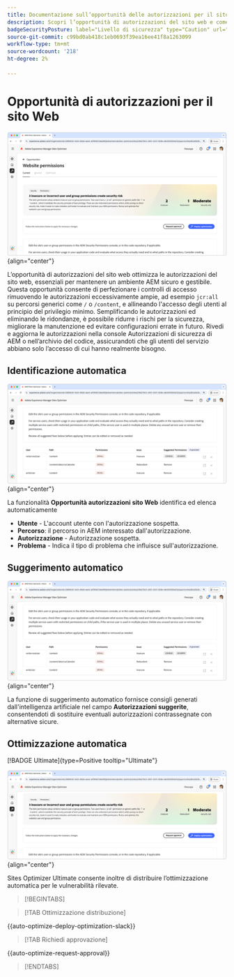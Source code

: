 ```yaml
---
title: Documentazione sull’opportunità delle autorizzazioni per il sito web
description: Scopri l’opportunità di autorizzazioni del sito web e come utilizzarla per aumentare la sicurezza di sul sito web.
badgeSecurityPosture: label="Livello di sicurezza" type="Caution" url="../../opportunity-types/security-posture.md" tooltip="Livello di sicurezza"
source-git-commit: c99bd0ab418c1eb0693f39ea16ee41f8a1263099
workflow-type: tm+mt
source-wordcount: '218'
ht-degree: 2%

---
```



# Opportunità di autorizzazioni per il sito Web

![Opportunità autorizzazioni sito Web](./assets/website-permissions/hero.png){align="center"}

L’opportunità di autorizzazioni del sito web ottimizza le autorizzazioni del sito web, essenziali per mantenere un ambiente AEM sicuro e gestibile. Questa opportunità consente di perfezionare i controlli di accesso rimuovendo le autorizzazioni eccessivamente ampie, ad esempio `jcr:all` su percorsi generici come `/` o `/content`, e allineando l&#39;accesso degli utenti al principio del privilegio minimo. Semplificando le autorizzazioni ed eliminando le ridondanze, è possibile ridurre i rischi per la sicurezza, migliorare la manutenzione ed evitare configurazioni errate in futuro. Rivedi e aggiorna le autorizzazioni nella console Autorizzazioni di sicurezza di AEM o nell’archivio del codice, assicurandoti che gli utenti del servizio abbiano solo l’accesso di cui hanno realmente bisogno.

## Identificazione automatica

![Autorizzazione dell&#39;identificazione automatica del sito Web](./assets/website-permissions/auto-identify.png){align="center"}

La funzionalità **Opportunità autorizzazioni sito Web** identifica ed elenca automaticamente

* **Utente** - L&#39;account utente con l&#39;autorizzazione sospetta.
* **Percorso**: il percorso in AEM interessato dall&#39;autorizzazione.
* **Autorizzazione** - Autorizzazione sospetta.
* **Problema** - Indica il tipo di problema che influisce sull&#39;autorizzazione.

## Suggerimento automatico

![Suggerisci automaticamente le vulnerabilità del sito Web](./assets/website-permissions/auto-suggest.png){align="center"}

La funzione di suggerimento automatico fornisce consigli generati dall&#39;intelligenza artificiale nel campo **Autorizzazioni suggerite**, consentendoti di sostituire eventuali autorizzazioni contrassegnate con alternative sicure.

## Ottimizzazione automatica

[!BADGE Ultimate]{type=Positive tooltip="Ultimate"}

![Ottimizzazione automatica autorizzazioni sito Web](./assets/website-permissions/auto-optimize.png){align="center"}

Sites Optimizer Ultimate consente inoltre di distribuire l’ottimizzazione automatica per le vulnerabilità rilevate.

>[!BEGINTABS]

>[!TAB Ottimizzazione distribuzione]

{{auto-optimize-deploy-optimization-slack}}

>[!TAB Richiedi approvazione]

{{auto-optimize-request-approval}}

>[!ENDTABS]
